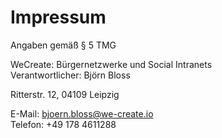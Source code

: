 # Impressum

Angaben gemäß § 5 TMG

WeCreate: Bürgernetzwerke und Social Intranets  
Verantwortlicher: Björn Bloss

Ritterstr. 12, 04109 Leipzig

E-Mail: [bjoern.bloss@we-create.io](mailto:bjoern.bloss@we-create.io)  
Telefon: +49 178 4611288
